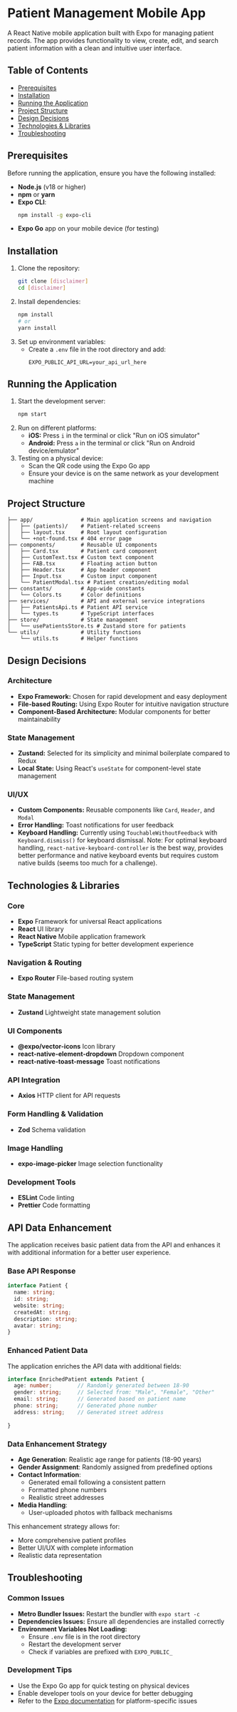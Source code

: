 # Patient Management Mobile App

A React Native mobile application built with Expo for managing patient records. The app provides functionality to view, create, edit, and search patient information with a clean and intuitive user interface.

## Table of Contents
- [Prerequisites](#prerequisites)
- [Installation](#installation)
- [Running the Application](#running-the-application)
- [Project Structure](#project-structure)
- [Design Decisions](#design-decisions)
- [Technologies & Libraries](#technologies--libraries)
- [Troubleshooting](#troubleshooting)


## Prerequisites

Before running the application, ensure you have the following installed:
- **Node.js** (v18 or higher)
- **npm** or **yarn**
- **Expo CLI**:
  ```bash
  npm install -g expo-cli
  ```
- **Expo Go** app on your mobile device (for testing)

## Installation

1. Clone the repository:
   ```bash
   git clone [disclaimer]
   cd [disclaimer]
   ```
2. Install dependencies:
   ```bash
   npm install
   # or
   yarn install
   ```
3. Set up environment variables:
   - Create a `.env` file in the root directory and add:
     ```
     EXPO_PUBLIC_API_URL=your_api_url_here
     ```

## Running the Application

1. Start the development server:
   ```bash
   npm start
   ```
2. Run on different platforms:
   - **iOS:** Press `i` in the terminal or click "Run on iOS simulator"
   - **Android:** Press `a` in the terminal or click "Run on Android device/emulator"
3. Testing on a physical device:
   - Scan the QR code using the Expo Go app
   - Ensure your device is on the same network as your development machine

## Project Structure

```plaintext
├── app/               # Main application screens and navigation
│   ├── (patients)/    # Patient-related screens
│   ├── layout.tsx     # Root layout configuration
│   └── +not-found.tsx # 404 error page
├── components/        # Reusable UI components
│   ├── Card.tsx       # Patient card component
│   ├── CustomText.tsx # Custom text component
│   ├── FAB.tsx        # Floating action button
│   ├── Header.tsx     # App header component
│   ├── Input.tsx      # Custom input component
│   └── PatientModal.tsx # Patient creation/editing modal
├── constants/         # App-wide constants
│   └── Colors.ts      # Color definitions
├── services/          # API and external service integrations
│   ├── PatientsApi.ts # Patient API service
│   └── types.ts       # TypeScript interfaces
├── store/             # State management
│   └── usePatientsStore.ts # Zustand store for patients
└── utils/             # Utility functions
    └── utils.ts       # Helper functions
```

## Design Decisions

### Architecture
- **Expo Framework:** Chosen for rapid development and easy deployment
- **File-based Routing:** Using Expo Router for intuitive navigation structure
- **Component-Based Architecture:** Modular components for better maintainability

### State Management
- **Zustand:** Selected for its simplicity and minimal boilerplate compared to Redux
- **Local State:** Using React's `useState` for component-level state management

### UI/UX
- **Custom Components:** Reusable components like `Card`, `Header`, and `Modal`
- **Error Handling:** Toast notifications for user feedback
- **Keyboard Handling:** Currently using `TouchableWithoutFeedback` with `Keyboard.dismiss()` for keyboard dismissal. Note: For optimal keyboard handling, `react-native-keyboard-controller` is the best way, provides better performance and native keyboard events but requires custom native builds (seems too much for a challenge).

## Technologies & Libraries

### Core
- **Expo**  Framework for universal React applications
- **React**  UI library
- **React Native**  Mobile application framework
- **TypeScript**  Static typing for better development experience

### Navigation & Routing
- **Expo Router**  File-based routing system

### State Management
- **Zustand**  Lightweight state management solution

### UI Components
- **@expo/vector-icons**  Icon library
- **react-native-element-dropdown**  Dropdown component
- **react-native-toast-message**  Toast notifications

### API Integration
- **Axios**  HTTP client for API requests

### Form Handling & Validation
- **Zod**  Schema validation

### Image Handling
- **expo-image-picker**  Image selection functionality

### Development Tools
- **ESLint**  Code linting
- **Prettier**  Code formatting

## API Data Enhancement

The application receives basic patient data from the API and enhances it with additional information for a better user experience.

### Base API Response
```typescript
interface Patient {
  name: string;
  id: string;
  website: string;
  createdAt: string;
  description: string;
  avatar: string;
}
```

### Enhanced Patient Data
The application enriches the API data with additional fields:

```typescript
interface EnrichedPatient extends Patient {
  age: number;        // Randomly generated between 18-90
  gender: string;     // Selected from: "Male", "Female", "Other"
  email: string;      // Generated based on patient name
  phone: string;      // Generated phone number
  address: string;    // Generated street address
  
}
```

### Data Enhancement Strategy
- **Age Generation**: Realistic age range for patients (18-90 years)
- **Gender Assignment**: Randomly assigned from predefined options
- **Contact Information**: 
  - Generated email following a consistent pattern
  - Formatted phone numbers
  - Realistic street addresses
- **Media Handling**: 
  - User-uploaded photos with fallback mechanisms

This enhancement strategy allows for:
- More comprehensive patient profiles
- Better UI/UX with complete information
- Realistic data representation


## Troubleshooting

### Common Issues
- **Metro Bundler Issues:** Restart the bundler with `expo start -c`
- **Dependencies Issues:** Ensure all dependencies are installed correctly
- **Environment Variables Not Loading:**
  - Ensure `.env` file is in the root directory
  - Restart the development server
  - Check if variables are prefixed with `EXPO_PUBLIC_`

### Development Tips
- Use the Expo Go app for quick testing on physical devices
- Enable developer tools on your device for better debugging
- Refer to the [Expo documentation](https://docs.expo.dev/) for platform-specific issues

